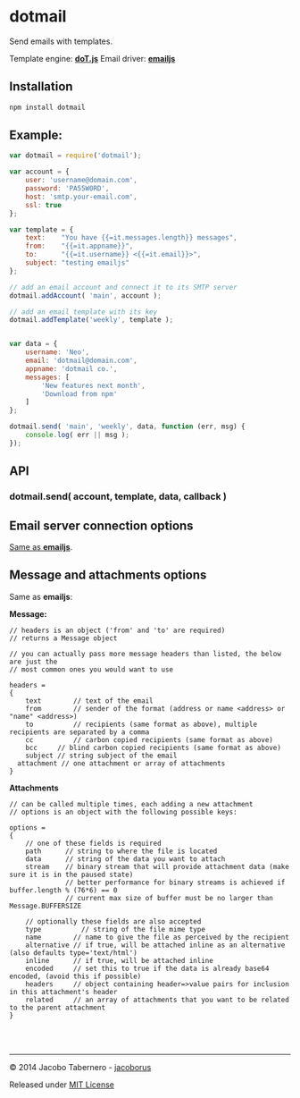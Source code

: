 dotmail
=======

Send emails with templates.

Template engine: **[doT.js](https://github.com/olado/doT)**
Email driver: **[emailjs](https://github.com/eleith/emailjs#emailserverconnectoptions)**


Installation
------------

```sh
npm install dotmail
```

Example:
--------

```js
var dotmail = require('dotmail');

var account = {
    user: 'username@domain.com',
    password: 'PA55W0RD',
    host: 'smtp.your-email.com',
    ssl: true
};

var template = {
	text:    "You have {{=it.messages.length}} messages",
	from:    "{{=it.appname}}",
	to:      "{{=it.username}} <{{=it.email}}>",
	subject: "testing emailjs"
};

// add an email account and connect it to its SMTP server
dotmail.addAccount( 'main', account );

// add an email template with its key
dotmail.addTemplate('weekly', template );


var data = {
	username: 'Neo',
	email: 'dotmail@domain.com',
	appname: 'dotmail co.',
	messages: [
		'New features next month',
		'Download from npm'
	]
};

dotmail.send( 'main', 'weekly', data, function (err, msg) {
	console.log( err || msg );
});
```


API
---

### dotmail.send( account, template, data, callback )


Email server connection options
-------------------------------

[Same as **emailjs**](https://github.com/eleith/emailjs#emailserverconnectoptions).


Message and attachments options
-------------------------------

Same as **emailjs**:

**Message:**

```
// headers is an object ('from' and 'to' are required)
// returns a Message object

// you can actually pass more message headers than listed, the below are just the
// most common ones you would want to use

headers =
{
    text        // text of the email
    from        // sender of the format (address or name <address> or "name" <address>)
    to          // recipients (same format as above), multiple recipients are separated by a comma
    cc          // carbon copied recipients (same format as above)
    bcc     // blind carbon copied recipients (same format as above)
    subject // string subject of the email
  attachment // one attachment or array of attachments
}
```

**Attachments**

```
// can be called multiple times, each adding a new attachment
// options is an object with the following possible keys:

options =
{
    // one of these fields is required
    path      // string to where the file is located
    data      // string of the data you want to attach
    stream    // binary stream that will provide attachment data (make sure it is in the paused state)
              // better performance for binary streams is achieved if buffer.length % (76*6) == 0
              // current max size of buffer must be no larger than Message.BUFFERSIZE

    // optionally these fields are also accepted
    type          // string of the file mime type
    name        // name to give the file as perceived by the recipient
    alternative // if true, will be attached inline as an alternative (also defaults type='text/html')
    inline      // if true, will be attached inline
    encoded     // set this to true if the data is already base64 encoded, (avoid this if possible)
    headers     // object containing header=>value pairs for inclusion in this attachment's header
    related     // an array of attachments that you want to be related to the parent attachment
}
```

<br><br>

---

© 2014 Jacobo Tabernero - [jacoborus](https://github.com/jacoborus)

Released under [MIT License](https://raw.github.com/jacoborus/wiretree/master/LICENSE)

